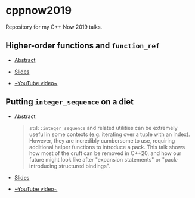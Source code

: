 # cppnow2019
Repository for my C++ Now 2019 talks.

## Higher-order functions and `function_ref`

* [Abstract](https://cppnow2019.sched.com/event/Mj3N/higher-order-functions-and-functionref)

* [Slides](https://github.com/SuperV1234/cppnow2019/blob/master/higher_order_functions_and_function_ref/slides.pdf)

* [~YouTube video~](TODO)

## Putting `integer_sequence` on a diet

* Abstract

    > `std::integer_sequence` and related utilities can be extremely useful in some contexts (e.g. iterating over a tuple with an index). However, they are incredibly cumbersome to use, requiring additional helper functions to introduce a pack. This talk shows how most of the cruft can be removed in C++20, and how our future might look like after "expansion statements" or "pack-introducing structured bindings".

* [Slides](https://github.com/SuperV1234/cppnow2019/blob/master/putting_integer_sequence_on_a_diet/slides.pdf)

* [~YouTube video~](TODO)

